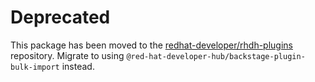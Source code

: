 # Deprecated

This package has been moved to the [redhat-developer/rhdh-plugins](https://github.com/redhat-developer/rhdh-plugins) repository. Migrate to using `@red-hat-developer-hub/backstage-plugin-bulk-import` instead.